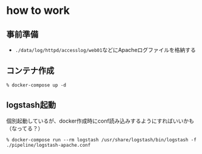 # how to work

## 事前準備
- `./data/log/httpd/accesslog/web01`などにApacheログファイルを格納する

## コンテナ作成
```
% docker-compose up -d
```

## logstash起動
個別起動しているが、docker作成時にconf読み込みするようにすればいいかも（なってる？）
```
% docker-compose run --rm logstash /usr/share/logstash/bin/logstash -f ./pipeline/logstash-apache.conf
```
